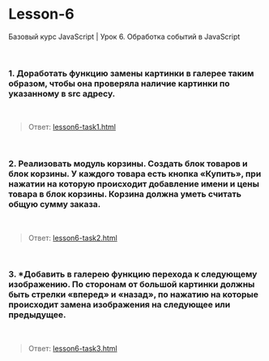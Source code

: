 # Lesson-6
Базовый курс JavaScript | Урок 6. Обработка событий в JavaScript

<br>

### 1. Доработать функцию замены картинки в галерее таким образом, чтобы она проверяла наличие картинки по указанному в src адресу.

<br>

> Ответ: [lesson6-task1.html](lesson6-task1.html)

<br>

### 2. Реализовать модуль корзины. Создать блок товаров и блок корзины. У каждого товара есть кнопка «Купить», при нажатии на которую происходит добавление имени и цены товара в блок корзины. Корзина должна уметь считать общую сумму заказа.

<br>

> Ответ: [lesson6-task2.html](lesson6-task2.html)

<br>

### 3. *Добавить в галерею функцию перехода к следующему изображению. По сторонам от большой картинки должны быть стрелки «вперед» и «назад», по нажатию на которые происходит замена изображения на следующее или предыдущее.

<br>

> Ответ: [lesson6-task3.html](lesson6-task3.html)